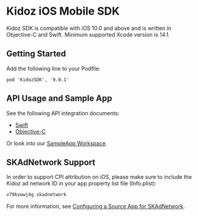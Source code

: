 # Kidoz iOS Mobile SDK

Kidoz SDK is compatible with iOS 10.0 and above and is written in Objective-C and Swift.
Minimum supported Xcode version is 14.1.

## Getting Started

Add the following line to your Podfile:
```
pod 'KidozSDK', '9.0.1'
```

## API Usage and Sample App

See the following API integration documents:

- [Swift](/Kidoz%20Direct/iOS/SampleApp/SampleAppSwift) 
- [Objective-C](/Kidoz%20Direct/iOS/SampleApp/SampleAppObjc)

Or look into our [SampleApp Workspace](/Kidoz%20Direct/iOS/SampleApp).

## SKAdNetwork Support

In order to support CPI attribution on iOS, please make sure to include the Kidoz ad network ID in your app property list file (Info.plist):

```Swift
v79kvwwj4g.skadnetwork	
```

For more information, see [Configuring a Source App for SKAdNetwork](https://developer.apple.com/documentation/storekit/skadnetwork/configuring_a_source_app). 
